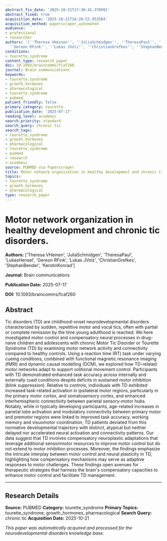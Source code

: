```yaml
---
abstract_fix_date: '2025-10-21T17:30:41.370991'
abstract_fixed: true
acquisition_date: '2025-10-21T16:20:53.953584'
acquisition_method: paperscraper_automated
audience:
- professional
- researcher
authors: '[''Theresa VHeinen'', ''JuliaSchmidgen'', ''TheresaPaul'', ''LukasHensel'',
  ''Gereon RFink'', ''Lukas JVolz'', ''ChristianGrefkes'', ''StephanBender'', ''KerstinKonrad'']'
conditions:
- tourette_syndrome
content_type: research_paper
doi: 10.1093/braincomms/fcaf260
journal: Brain communications
keywords:
- tourette_syndrome
- growth_hormones
- pharmacological
- tourette_syndrome
- pubmed
patient_friendly: false
primary_category: tourette
publication_date: '2025-07-17'
reading_level: academic
search_priority: standard
search_query: chronic tic
search_tags:
- tourette_syndrome
- growth_hormones
- pharmacological
- tourette_syndrome
- pubmed
- research
- academic
source: PUBMED via Paperscraper
title: Motor network organization in healthy development and chronic tic disorders.
topics:
- tourette_syndrome
- growth_hormones
- pharmacological
type: research_paper
---
```


# Motor network organization in healthy development and chronic tic disorders.

**Authors:** ['Theresa VHeinen', 'JuliaSchmidgen', 'TheresaPaul', 'LukasHensel', 'Gereon RFink', 'Lukas JVolz', 'ChristianGrefkes', 'StephanBender', 'KerstinKonrad']

**Journal:** Brain communications

**Publication Date:** 2025-07-17

**DOI:** 10.1093/braincomms/fcaf260

## Abstract

Tic disorders (TD) are childhood-onset neurodevelopmental disorders characterized by sudden, repetitive motor and vocal tics, often with partial or complete remission by the time young adulthood is reached. We here investigated motor control and compensatory neural processes in drug-naïve children and adolescents with chronic Motor Tic Disorder or Tourette Syndrome (TD) by examining motor network activity and connectivity compared to healthy controls. Using a reaction time (RT) task under varying cueing conditions, combined with functional magnetic resonance imaging (fMRI) and dynamic causal modelling (DCM), we explored how TD-related motor networks adapt to support volitional movement control. Participants with TD demonstrated enhanced task accuracy across internally and externally cued conditions despite deficits in sustained motor inhibition (blink suppression). Relative to controls, individuals with TD exhibited increased task-related activation in ipsilateral motor regions, particularly in the primary motor cortex, and somatosensory cortex, and enhanced interhemispheric connectivity between parietal sensory-motor hubs. Notably, while in typically developing participants, age-related increases in parietal lobe activation and modulatory connectivity between primary motor and premotor regions were linked to improved task accuracy, working memory and visuomotor coordination, TD patients deviated from this normative developmental trajectory with distinct, atypical but neither delayed nor accelerated neural activation and connectivity patterns. Our data suggest that TD involves compensatory neuroplastic adaptations that leverage additional sensorimotor resources to improve motor control but do not extend to motor inhibition processes. Moreover, the findings emphasize the intricate interplay between motor control and neural plasticity in TD, highlighting how compensatory mechanisms may serve as adaptive responses to motor challenges. These findings open avenues for therapeutic strategies that harness the brain's compensatory capacities to enhance motor control and facilitate TD management.

---

## Research Details

**Source:** PUBMED
**Category:** tourette_syndrome
**Primary Topics:** tourette_syndrome, growth_hormones, pharmacological
**Search Query:** chronic tic
**Acquisition Date:** 2025-10-21

*This paper was automatically acquired and processed for the neurodevelopmental disorders knowledge base.*
